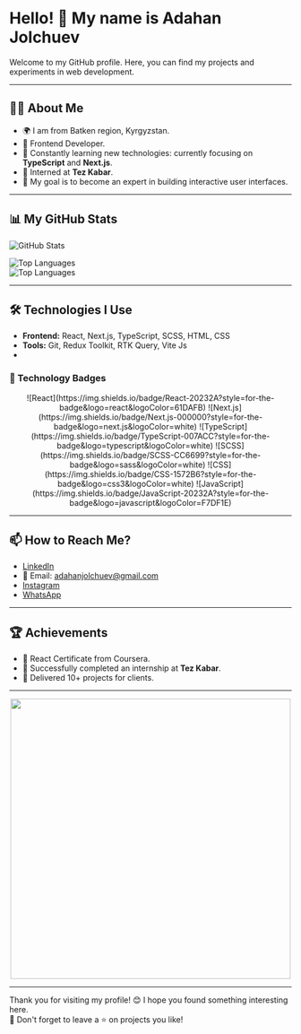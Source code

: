 # Hello! 👋 My name is Adahan Jolchuev

Welcome to my GitHub profile. Here, you can find my projects and experiments in web development.

---

## 👨‍💻 About Me  
- 🌍 I am from Batken region, Kyrgyzstan.
- 💼 Frontend Developer.  
- 🌱 Constantly learning new technologies: currently focusing on **TypeScript** and **Next.js**.  
- 🏢 Interned at **Tez Kabar**.  
- 🎯 My goal is to become an expert in building interactive user interfaces.  

---

## 📊 My GitHub Stats

![GitHub Stats](https://github-readme-stats.vercel.app/api?username=Adahan007&show_icons=true&theme=radical)  

<!-- Custom Top Languages Image -->
![Top Languages](https://img.shields.io/badge/TypeScript-007ACC?style=for-the-badge&logo=typescript&logoColor=white)  
![Top Languages](https://img.shields.io/badge/SCSS-CC6699?style=for-the-badge&logo=sass&logoColor=white)  

---


## 🛠️ Technologies I Use

- **Frontend:** React, Next.js, TypeScript, SCSS, HTML, CSS  
- **Tools:** Git, Redux Toolkit, RTK Query, Vite Js
- 

### 🚀 Technology Badges

<p align="center">
  ![React](https://img.shields.io/badge/React-20232A?style=for-the-badge&logo=react&logoColor=61DAFB)  
  ![Next.js](https://img.shields.io/badge/Next.js-000000?style=for-the-badge&logo=next.js&logoColor=white)  
  ![TypeScript](https://img.shields.io/badge/TypeScript-007ACC?style=for-the-badge&logo=typescript&logoColor=white)  
  ![SCSS](https://img.shields.io/badge/SCSS-CC6699?style=for-the-badge&logo=sass&logoColor=white)  
  ![CSS](https://img.shields.io/badge/CSS-1572B6?style=for-the-badge&logo=css3&logoColor=white)  
  ![JavaScript](https://img.shields.io/badge/JavaScript-20232A?style=for-the-badge&logo=javascript&logoColor=F7DF1E)  
</p>





---

## 📫 How to Reach Me?

- [LinkedIn](https://www.linkedin.com/in/adahanjolchuev/)  
- 📧 Email: adahanjolchuev@gmail.com  
- [Instagram](https://www.instagram.com/adahan.jolchuev/)  
- [WhatsApp](https://wa.me/996770670327)  

  

---

## 🏆 Achievements

- 📜 React Certificate from Coursera.  
- 🥇 Successfully completed an internship at **Tez Kabar**.  
- 🌟 Delivered 10+ projects for clients.  

---

<p align="center">
  <img src="https://media.giphy.com/media/qgQUggAC3Pfv687qPC/giphy.gif" width="500" />
</p>

---

Thank you for visiting my profile! 😊 I hope you found something interesting here.  
🌟 Don't forget to leave a ⭐ on projects you like!
